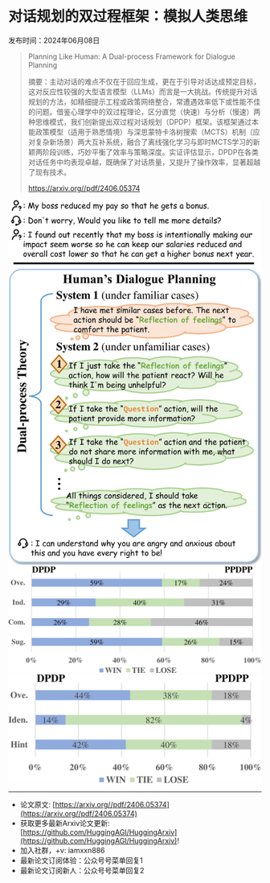 # 对话规划的双过程框架：模拟人类思维
发布时间：2024年06月08日


> Planning Like Human: A Dual-process Framework for Dialogue Planning
>
> 摘要：主动对话的难点不仅在于回应生成，更在于引导对话达成预定目标，这对反应性较强的大型语言模型（LLMs）而言是一大挑战。传统提升对话规划的方法，如精细提示工程或政策网络整合，常遭遇效率低下或性能不佳的问题。借鉴心理学中的双过程理论，区分直觉（快速）与分析（慢速）两种思维模式，我们创新提出双过程对话规划（DPDP）框架。该框架通过本能政策模型（适用于熟悉情境）与深思蒙特卡洛树搜索（MCTS）机制（应对复杂新场景）两大互补系统，融合了离线强化学习与即时MCTS学习的新颖两阶段训练，巧妙平衡了效率与策略深度。实证评估显示，DPDP在各类对话任务中均表现卓越，既确保了对话质量，又提升了操作效率，显著超越了现有技术。
>
> https://arxiv.org//pdf/2406.05374

![](https://raw.githubusercontent.com/HuggingAGI/HuggingArxiv/main/paper_images/2406.05374/x1.png)
![](https://raw.githubusercontent.com/HuggingAGI/HuggingArxiv/main/paper_images/2406.05374/x2.png)
![](https://raw.githubusercontent.com/HuggingAGI/HuggingArxiv/main/paper_images/2406.05374/x3.png)

<hr />

- 论文原文: [https://arxiv.org//pdf/2406.05374](https://arxiv.org//pdf/2406.05374)
- 获取更多最新Arxiv论文更新: [https://github.com/HuggingAGI/HuggingArxiv](https://github.com/HuggingAGI/HuggingArxiv)!
- 加入社群，+v: iamxxn886
- 最新论文订阅体验：公众号号菜单回复1
- 最新论文订阅新人：公众号号菜单回复2